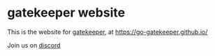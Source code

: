 # gatekeeper website

This is the website for [gatekeeper](https://go-gatekeeper.github.io/), at https://go-gatekeeper.github.io/

Join us on [discord](https://discord.gg/zRqVXXTMCv)

